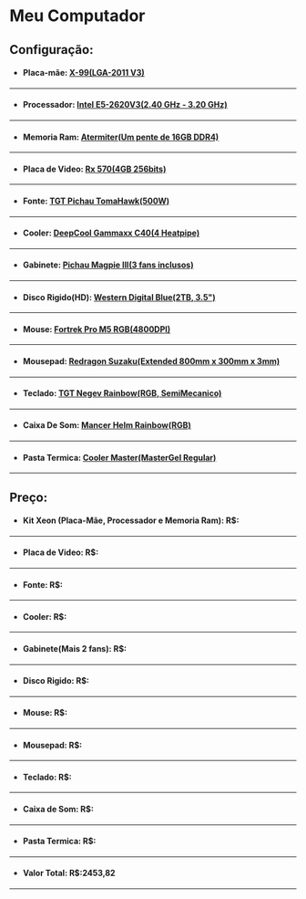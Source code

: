 # **Meu Computador**



## **Configuração:**

* #### **Placa-mãe: [X-99(LGA-2011 V3)](https://pt.aliexpress.com/item/4000995421833.html?gps-id=storeRecommendH5&scm=1007.18500.187585.0&scm_id=1007.18500.187585.0&scm-url=1007.18500.187585.0&pvid=b7ee4e4a-e0b6-4f84-a849-7b2c64b3162b&_t=gps-id%3AstoreRecommendH5%2Cscm-url%3A1007.18500.187585.0%2Cpvid%3Ab7ee4e4a-e0b6-4f84-a849-7b2c64b3162b%2Ctpp_buckets%3A668%230%23131923%2344_668%23808%233772%2392_668%23888%233325%2318_668%232846%238110%23343_668%232717%237565%23703__668%233374%2315176%23892&browser_id=c41216f7a5bc401baad9922fddd8e03c&aff_trace_key=71bd6888043944aca7723b4fe3ec4915-1601735038228-01375-UneMJZVf&aff_platform=msite&m_page_id=wjezf2j2vgicaqrg174eed93f2a34f181d69434055&gclid=&_imgsrc_=ae01.alicdn.com%2Fkf%2FHa8dd7ae243f4466489b8ad50c211ca95i.jpg_640x640Q90.jpg_.webp)**

-------
* #### **Processador: [Intel E5-2620V3(2.40 GHz - 3.20 GHz)](https://pt.aliexpress.com/item/4000995421833.html?gps-id=storeRecommendH5&scm=1007.18500.187585.0&scm_id=1007.18500.187585.0&scm-url=1007.18500.187585.0&pvid=b7ee4e4a-e0b6-4f84-a849-7b2c64b3162b&_t=gps-id%3AstoreRecommendH5%2Cscm-url%3A1007.18500.187585.0%2Cpvid%3Ab7ee4e4a-e0b6-4f84-a849-7b2c64b3162b%2Ctpp_buckets%3A668%230%23131923%2344_668%23808%233772%2392_668%23888%233325%2318_668%232846%238110%23343_668%232717%237565%23703__668%233374%2315176%23892&browser_id=c41216f7a5bc401baad9922fddd8e03c&aff_trace_key=71bd6888043944aca7723b4fe3ec4915-1601735038228-01375-UneMJZVf&aff_platform=msite&m_page_id=wjezf2j2vgicaqrg174eed93f2a34f181d69434055&gclid=&_imgsrc_=ae01.alicdn.com%2Fkf%2FHa8dd7ae243f4466489b8ad50c211ca95i.jpg_640x640Q90.jpg_.webp)**

-------
* #### **Memoria Ram: [Atermiter(Um pente de 16GB DDR4)](https://pt.aliexpress.com/item/4000995421833.html?gps-id=storeRecommendH5&scm=1007.18500.187585.0&scm_id=1007.18500.187585.0&scm-url=1007.18500.187585.0&pvid=b7ee4e4a-e0b6-4f84-a849-7b2c64b3162b&_t=gps-id%3AstoreRecommendH5%2Cscm-url%3A1007.18500.187585.0%2Cpvid%3Ab7ee4e4a-e0b6-4f84-a849-7b2c64b3162b%2Ctpp_buckets%3A668%230%23131923%2344_668%23808%233772%2392_668%23888%233325%2318_668%232846%238110%23343_668%232717%237565%23703__668%233374%2315176%23892&browser_id=c41216f7a5bc401baad9922fddd8e03c&aff_trace_key=71bd6888043944aca7723b4fe3ec4915-1601735038228-01375-UneMJZVf&aff_platform=msite&m_page_id=wjezf2j2vgicaqrg174eed93f2a34f181d69434055&gclid=&_imgsrc_=ae01.alicdn.com%2Fkf%2FHa8dd7ae243f4466489b8ad50c211ca95i.jpg_640x640Q90.jpg_.webp)**

-------
* #### **Placa de Video: [Rx 570(4GB 256bits)](https://pt.aliexpress.com/item/10000147757054.html?spm=a2g0o.detail.1000060.1.4d1626ccxkcZZw&gps-id=pcDetailBottomMoreThisSeller&scm=1007.13339.169870.0&scm_id=1007.13339.169870.0&scm-url=1007.13339.169870.0&pvid=c5ef2437-c039-4270-a539-cf427708ad8f&_t=gps-id:pcDetailBottomMoreThisSeller,scm-url:1007.13339.169870.0,pvid:c5ef2437-c039-4270-a539-cf427708ad8f,tpp_buckets:668%230%23131923%2348_668%23808%233772%23620_668%23888%233325%236_668%234328%2319937%23787_668%232846%238111%23449_668%232717%237565%23783_668%231000022185%231000066059%230_668%233468%2315608%23145)**

-------
* #### **Fonte: [TGT Pichau TomaHawk(500W)](https://www.pichau.com.br/hardware/fonte/fonte-tgt-tomahawk-500w-preto-tmwk500?__cf_chl_jschl_tk__=86b9d7e57071a620e13713fe098748f0a0ebd146-1601474656-0-Aes2CGxZd3rj-zhxP0jeHC3mMVf0TjJR6XzcjqmttrNipaPSjdz8TykgYa1CWrvwLuJOQeqQ8PtkJ12bbGD4UxNq4f-xC8cE-cTKN_8Em0yMMILrbYLUiV_8x3QD6wVbidQiEz_AJK64wGfye7sRG9hd5bc_LBPvUq6ZH_TzwP4Q067yOaJfMgKB-BW-ttqBpHnPdfZ47ngh8NcMos0CHlG2W94EFeOTiOclRxbei7VfBpPS_DKgp3UQXags6uXF1dB8hVmZ4e4147b0VnOI6AHfmEZ_4QI9PUym4NdWJCjZIu_VQ4MISuslpy_E0NmQSGe3qm2TxtlTu-EQ5kU53Oo)**

-------
* #### **Cooler: [DeepCool Gammaxx C40(4 Heatpipe)](https://www.pichau.com.br/hardware/cooler-processador/cooler-deepcool-gammaxx-c40-dp-mch4-gmx-c40p)**

-------
* #### **Gabinete: [Pichau Magpie III(3 fans inclusos)](https://www.pichau.com.br/hardware/gabinete-gamer-pichau-magpie-iii-lateral-frontal-vidro-led-vermelho-pgma-03-red)**

-------
* #### **Disco Rigido(HD): [Western Digital Blue(2TB, 3.5")](https://www.kabum.com.br/cgi-local/site/produtos/descricao_ofertas.cgi?codigo=115063&gclid=CjwKCAiAnIT9BRAmEiwANaoE1XXKr8cPxVALMS_wYSCi1icOCaUihMIN7JpLXekHvw12NPf4gHUoZBoCV-sQAvD_BwE)**

-------
* #### **Mouse: [Fortrek Pro M5 RGB(4800DPI)](https://www.pichau.com.br/perifericos/mouse/mouse-gamer-fortrek-pro-m5-rgb-4800dpi-usb-64385)**

-------
* #### **Mousepad: [Redragon Suzaku(Extended 800mm x 300mm x 3mm)](https://www.pichau.com.br/perifericos/mousepad/mousepad-redragon-gamer-suzaku-extended-p003)**

-------
* #### **Teclado: [TGT Negev Rainbow(RGB, SemiMecanico)](https://www.pichau.com.br/teclado-gamer-tgt-negev-rainbow-rgb-tgt-neg-01?gclid=CjwKCAjw2dD7BRASEiwAWCtCbz_-p79PWJNJl_eEDi0-ZsDMo9RT_r5e7Qdl7rQwTVwug2j5p-CGXBoC6EMQAvD_BwE)**

-------
* #### **Caixa De Som: [Mancer Helm Rainbow(RGB)](https://www.pichau.com.br/perifericos/caixa-de-som/caixa-de-som-mancer-helm-rgb-rainbow-2x3w-mcr-hmt-rb01)**

-------
* #### **Pasta Termica: [Cooler Master(MasterGel Regular)](https://www.pichau.com.br/hardware/pasta-termica-e-refrigerantes/pasta-termica-cooler-master-mastergel-regular-mgx-zosg-n15m-r2)**

-------

## **Preço:**

* #### **Kit Xeon (Placa-Mãe, Processador e Memoria Ram): R$:**
-------

* #### **Placa de Video: R$:**
-------

* #### **Fonte: R$:**
-------

* #### **Cooler: R$:**
-------

* #### **Gabinete(Mais 2 fans): R$:**
-------

* #### **Disco Rigido: R$:**
-------

* #### **Mouse: R$:**
-------

* #### **Mousepad: R$:**
-------

* #### **Teclado: R$:**
-------

* #### **Caixa de Som: R$:**
-------

* #### **Pasta Termica: R$:**
-------

* #### **Valor Total: R$:2453,82**
-------